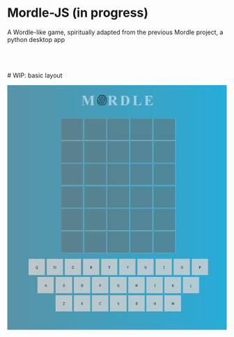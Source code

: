# Mordle-JS (in progress)
A Wordle-like game, spiritually adapted from the previous Mordle project, a python desktop app

</br>
</br>
</br>
# WIP: basic layout</br>

![WIP image of the Mordle web app](/img/demo-wip.png)
